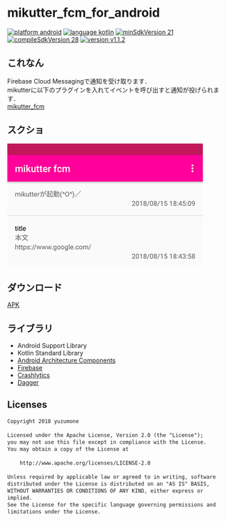 # mikutter_fcm_for_android
[![platform android](https://img.shields.io/badge/platform-android-green.svg)](#)
[![language kotlin](https://img.shields.io/badge/language-kotlin-green.svg)](#)
[![minSdkVersion 21](https://img.shields.io/badge/minSdkVersion-21-red.svg)](#)
[![compileSdkVersion 28](https://img.shields.io/badge/compileSdkVersion-28-yellow.svg)](#)
[![version v1.1.2](https://img.shields.io/badge/version-v1.1.2-blue.svg)](#)

## これなん
Firebase Cloud Messagingで通知を受け取ります．  
mikutterに以下のプラグインを入れてイベントを呼び出すと通知が投げられます．  
[mikutter_fcm](https://github.com/yuzumone/mikutter_fcm)

## スクショ
![list](./screenshots/list.png)

## ダウンロード
[APK](https://github.com/yuzumone/mikutter_fcm_for_android/releases/download/v1.1.2/app-release.apk)

## ライブラリ
- Android Support Library
- Kotlin Standard Library
- [Android Architecture Components](https://developer.android.com/topic/libraries/architecture/)
- [Firebase](https://firebase.google.com/)
- [Crashlytics](http://try.crashlytics.com/)
- [Dagger](https://google.github.io/dagger/)

## Licenses
```
Copyright 2018 yuzumone

Licensed under the Apache License, Version 2.0 (the "License");
you may not use this file except in compliance with the License.
You may obtain a copy of the License at

    http://www.apache.org/licenses/LICENSE-2.0

Unless required by applicable law or agreed to in writing, software
distributed under the License is distributed on an "AS IS" BASIS,
WITHOUT WARRANTIES OR CONDITIONS OF ANY KIND, either express or implied.
See the License for the specific language governing permissions and
limitations under the License.
```
